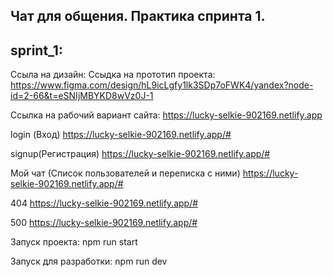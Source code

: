 Чат для общения. Практика спринта 1.
---
sprint_1:
---

Ссыла на дизайн: Ссыдка на прототип проекта: https://www.figma.com/design/hL9icLgfy1lk3SDp7oFWK4/yandex?node-id=2-66&t=eSNIjMBYKD8wVz0J-1

Ссылка на рабочий вариант сайта: https://lucky-selkie-902169.netlify.app

login (Вход)  https://lucky-selkie-902169.netlify.app/#

signup(Регистрация)  https://lucky-selkie-902169.netlify.app/#

Мой чат (Список пользователей и переписка с ними)  https://lucky-selkie-902169.netlify.app/#

404  https://lucky-selkie-902169.netlify.app/#

500  https://lucky-selkie-902169.netlify.app/#


Запуск проекта: npm run start

Запуск для разработки: npm run dev

